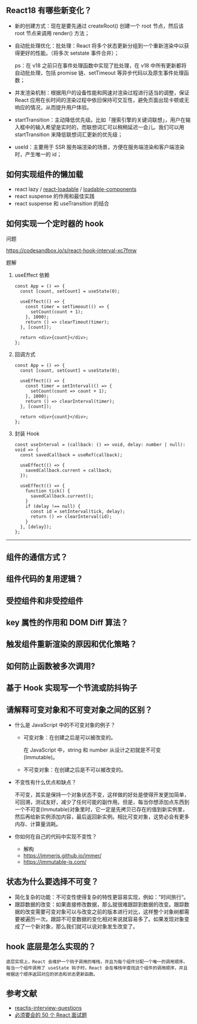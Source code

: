 ## React18 有哪些新变化？

- 新的创建方式：现在是要先通过 createRoot() 创建一个 root 节点，然后该 root 节点来调用 render() 方法；
- 自动批处理优化：批处理：React 将多个状态更新分组到一个重新渲染中以获得更好的性能。（将多次 setstate 事件合并）；

    ps：在 v18 之前只在事件处理函数中实现了批处理，在 v18 中所有更新都将自动批处理，包括 promise 链、setTimeout 等异步代码以及原生事件处理函数；

- 并发渲染机制：根据用户的设备性能和网速对渲染过程进行适当的调整，保证 React 应用在长时间的渲染过程中依旧保持可交互性，避免页面出现卡顿或无响应的情况，从而提升用户体验。
- startTransition：主动降低优先级。比如「搜索引擎的关键词联想」，用户在输入框中的输入希望是实时的，而联想词汇可以稍稍延迟一会儿。我们可以用 startTransition 来降低联想词汇更新的优先级；
- useId：主要用于 SSR 服务端渲染的场景，方便在服务端渲染和客户端渲染时，产生唯一的 id；

## 如何实现组件的懒加载

- react lazy / [react-loadable](https://github.com/jamiebuilds/react-loadable) / [loadable-components](https://github.com/gregberge/loadable-components)
- react suspense 的作用和最佳实践
- react suspense 和 useTransition 的结合

## 如何实现一个定时器的 hook

问题

https://codesandbox.io/s/react-hook-interval-xc7fmw

题解

1. useEffect 依赖

    ```tsx
    const App = () => {
      const [count, setCount] = useState(0);
        
      useEffect(() => {
        const timer = setTimeout(() => {
          setCount(count + 1);
        }, 1000);
        return () => clearTimout(timer);
      }, [count]);
    
      return <div>{count}</div>;
    };  
    ```

2. 回调方式

    ```tsx
    const App = () => {
      const [count, setCount] = useState(0);
        
      useEffect(() => {
        const timer = setInterval(() => {
          setCount(count => count + 1);
        }, 1000);
        return () => clearInterval(timer);
      }, [count]);
    
      return <div>{count}</div>;
    };  
    ```

3. 封装 Hook

    ```tsx
    const useInterval = (callback: () => void, delay: number | null): void => {
      const savedCallback = useRef(callback);
    
      useEffect(() => {
        savedCallback.current = callback;
      });
    
      useEffect(() => {
        function tick() {
          savedCallback.current();
        }
        if (delay !== null) {
          const id = setInterval(tick, delay);
          return () => clearInterval(id);
        }
      }, [delay]);
    };
    ```

---

## 组件的通信方式？

## 组件代码的复用逻辑？

## 受控组件和非受控组件

## key 属性的作用和 DOM Diff 算法？

## 触发组件重新渲染的原因和优化策略？

## 如何防止函数被多次调用?

## 基于 Hook 实现写一个节流或防抖钩子

## 请解释可变对象和不可变对象之间的区别？

- 什么是 JavaScript 中的不可变对象的例子？

    - 可变对象：在创建之后是可以被改变的。

        在 JavaScript 中，string 和 number 从设计之初就是不可变(Immutable)。

    - 不可变对象：在创建之后是不可以被改变的。

- 不变性有什么优点和缺点？

    不可变，其实是保持一个对象状态不变，这样做的好处是使得开发更加简单，可回溯，测试友好，减少了任何可能的副作用。但是，每当你想添加点东西到一个不可变(Immutable)对象里时，它一定是先拷贝已存在的值到新实例里，然后再给新实例添加内容，最后返回新实例。相比可变对象，这势必会有更多内存、计算量消耗。

- 你如何在自己的代码中实现不变性？

    - 解构
    - https://immerjs.github.io/immer/
    - https://immutable-js.com/

## 状态为什么要选择不可变？

- 简化复杂的功能：不可变性使得复杂的特性更容易实现，例如：”时间旅行“。
- 跟踪数据的改变：如果直接修改数据，那么就很难跟踪到数据的改变。跟踪数据的改变需要可变对象可以与改变之前的版本进行对比，这样整个对象树都需要被遍历一次。跟踪不可变数据的变化相对来说就容易多了。如果发现对象变成了一个新对象，那么我们就可以说对象发生改变了。

## hook 底层是怎么实现的？

    底层实现上，React 会维护一个钩子调用的堆栈，并且为每个组件分配一个唯一的调用顺序。每当一个组件调用了 useState 钩子时，React 会在堆栈中查找这个组件的调用顺序，并且根据这个顺序返回对应的状态和状态更新函数。

## 参考文献

- [reactjs-interview-questions](https://github.com/semlinker/reactjs-interview-questions)
- [必须要会的 50 个 React 面试题](https://juejin.im/post/6844903806715559943)
